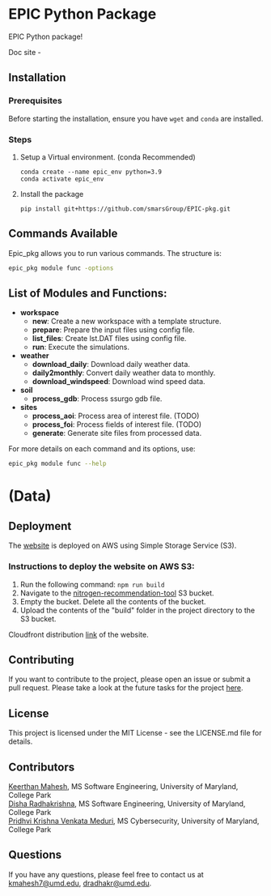 
# EPIC Python Package

EPIC Python package! 

Doc site - 

## Installation

### Prerequisites

Before starting the installation, ensure you have `wget` and `conda` are installed.


### Steps

1. Setup a Virtual environment. (conda Recommended)
   ```
   conda create --name epic_env python=3.9
   conda activate epic_env
   ```
2. Install the package
   ```
   pip install git+https://github.com/smarsGroup/EPIC-pkg.git
   ```
   
## Commands Available

Epic_pkg allows you to run various commands. The structure is:

```bash
epic_pkg module func -options
```
## List of Modules and Functions:

- **workspace**
  - **new**: Create a new workspace with a template structure.
  - **prepare**: Prepare the input files using config file.
  - **list_files**: Create lst.DAT files using config file.
  - **run**: Execute the simulations.
- **weather**
  - **download_daily**: Download daily weather data. 
  - **daily2monthly**: Convert daily weather data to monthly.
  - **download_windspeed**: Download wind speed data.
- **soil**
  - **process_gdb**: Process ssurgo gdb file.
- **sites**
  - **process_aoi**: Process area of interest file.  (TODO)
  - **process_foi**: Process fields of interest file.  (TODO)
  - **generate**: Generate site files from processed data.

For more details on each command and its options, use:
```bash
epic_pkg module func --help
```


 # (Data)

[//]: # (The tool uses data on soil type, weather conditions, and crop management practices to make accurate and specific recommendations for nitrogen application. The data used to train the model is not included in this repository, if you want to test the tool you will need to provide your own data.)

## Deployment
The [website](http://nitrogen-recommendation-tool.s3-website-us-east-1.amazonaws.com) is deployed on AWS using Simple Storage Service (S3).

### Instructions to deploy the website on AWS S3: ###
1. Run the following command: `npm run build`
2. Navigate to the [nitrogen-recommendation-tool](https://s3.console.aws.amazon.com/s3/buckets/nitrogen-recommendation-tool?region=us-east-1&tab=objects) S3 bucket.
3. Empty the bucket. Delete all the contents of the bucket.
4. Upload the contents of the "build" folder in the project directory to the S3 bucket.

Cloudfront distribution [link](ddpa7b9k8neah.cloudfront.net) of the website.

## Contributing
If you want to contribute to the project, please open an issue or submit a pull request.
Please take a look at the future tasks for the project [here](https://docs.google.com/document/d/1sk-xRCABPU3FGIs1ClKA7-HYQKUd2Y2Ky3uUMOL6Tjs/edit).

## License
This project is licensed under the MIT License - see the LICENSE.md file for details.

## Contributors
[Keerthan Mahesh](https://github.com/keerthanmahesh), MS Software Engineering, University of Maryland, College Park \
[Disha Radhakrishna](https://github.com/Disha-94), MS Software Engineering, University of Maryland, College Park \
[Pridhvi Krishna Venkata Meduri](https://github.com/mrlancelot), MS Cybersecurity, University of Maryland, College Park

## Questions
If you have any questions, please feel free to contact us at [kmahesh7@umd.edu](), [dradhakr@umd.edu]().